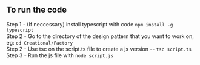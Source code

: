 ## To run the code

Step 1 - (If neccessary) install typescript with code  `npm install -g typescript` <br/>
Step 2 - Go to the directory of the design pattern that you want to work on, eg: `cd Creational/Factory` <br/>
Step 2 - Use tsc on the script.ts file to create a js version -- `tsc script.ts` <br/>
Step 3 - Run the js file with `node script.js` <br/>
<br/>
